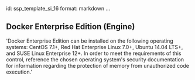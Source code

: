 id: ssp_template_si_16
format: markdown
...
## Docker Enterprise Edition (Engine)

'Docker Enterprise Edition can be installed on the following operating systems:
CentOS 7.1+, Red Hat Enterprise Linux 7.0+, Ubuntu 14.04 LTS+, and
SUSE Linux Enterprise 12+. In order to meet the requirements of this
control, reference the chosen operating system's security
documentation for information regarding the protection of memory from
unauthorized code execution.'
